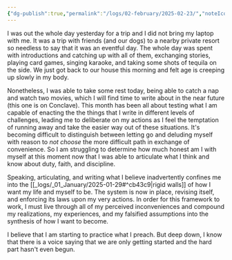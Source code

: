 ```yaml
---
{"dg-publish":true,"permalink":"/logs/02-february/2025-02-23/","noteIcon":"","created":"2025-02-23"}
---
```


I was out the whole day yesterday for a trip and I did not bring my laptop with me. It was a trip with friends (and our dogs) to a nearby private resort so needless to say that it was an eventful day. The whole day was spent with introductions and catching up with all of them, exchanging stories, playing card games, singing karaoke, and taking some shots of tequila on the side. We just got back to our house this morning and felt age is creeping up slowly in my body.

Nonetheless, I was able to take some rest today, being able to catch a nap and watch two movies, which I will find time to write about in the near future (this one is on Conclave). This month has been all about testing what I am capable of enacting the the things that I write in different levels of challenges, leading me to deliberate on my actions as I feel the temptation of running away and take the easier way out of these situations. It's becoming difficult to distinguish between letting go and deluding myself with reason to *not choose* the more difficult path in exchange of convenience. So I am struggling to determine how much honest am I with myself at this moment now that I was able to articulate what I think and know about duty, faith, and discipline.

Speaking, articulating, and writing what I believe inadvertently confines me into the [[_logs/_01_January/2025-01-29#^cb43c9\|rigid walls]] of how I want my life and myself to be. The system is now in place, revising itself, and enforcing its laws upon my very actions. In order for this framework to work, I must live through all of my perceived inconveniences and compound my realizations, my experiences, and my falsified assumptions into the synthesis of how I want to become. 

I believe that I am starting to practice what I preach. But deep down, I know that there is a voice saying that we are only getting started and the hard part hasn't even begun.